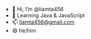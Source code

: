 - 👋 Hi, I’m @liamta456
- 🌱 Learning Java & JavaScript
- 📫 liamta456@gmail.com
- 😄 he/him

<!---
liamta456/liamta456 is a ✨ special ✨ repository because its `README.md` (this file) appears on your GitHub profile.
You can click the Preview link to take a look at your changes.
--->
